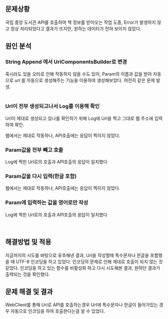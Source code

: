 ## 문제상황


국립 중앙 도서관 API를 호출하여 책 정보를 받아오는 작업 도중, Error가 발생하지 않고 정상 처리되었다고 결과가 뜨지만, 원하는 데이터가 전혀 보이지 않았다.

## 원인 분석




### String Append 에서 UriComponentsBuilder로 변경


혹시라도 있을 오타로 인해 작동하지 않을 수도 있어, Param의 이름과 값을 받아 자동으로 url 를 자동으로 생성해주는 기능을 이용하여 생성해보았다. 여전히 같은 문제 발생. <br><br>



### Url이 전부 생성되고나서 Log를 이용해 확인


Url이 제대로 생성되고 있나를 확인하기 위해 Log에 Url을 찍고 그대로 웹 주소에 입력하여 확인.

웹에서는 제대로 작동하나, API호출에는 응답이 찍히지 않았다.



### Param값을 전부 빼고 호출

Log에 찍힌 Url로의 호출과 API호출의 응답이 일치했다


### Param값을 다시 입력(한글 포함)


웹에서는 제대로 작동하나, API호출에는 응답이 찍히지 않았다.



### Param에 입력하는 값을 영어로만 작성


Log에 찍힌 Url로의 호출과 API호출의 응답이 일치했다

<br>

## 해결방법 및 적용



지금까지의 시도를 바탕으로 유추해낸 결과, Url을 작성할때 특수문자나 한글을 포함했을 때 UTF-8 인코딩을 하고 있었다. 인코딩의 문제로 인해 제대로 호출이 되지 않는 것 같았다. 인코딩을 하고 있는 함수를 비활성화 하고 다시 시도해본 결과, 원하던 결과가 출력되는 것을 확인했다.

## 문제 해결 및 결과



WebClient를 통해 Url로 API를 호출하는경우 Url에 특수문자나 한글이 들어가있는 경우 자동으로 인코딩을 하여 호출한다는걸 알 수 있었다.
